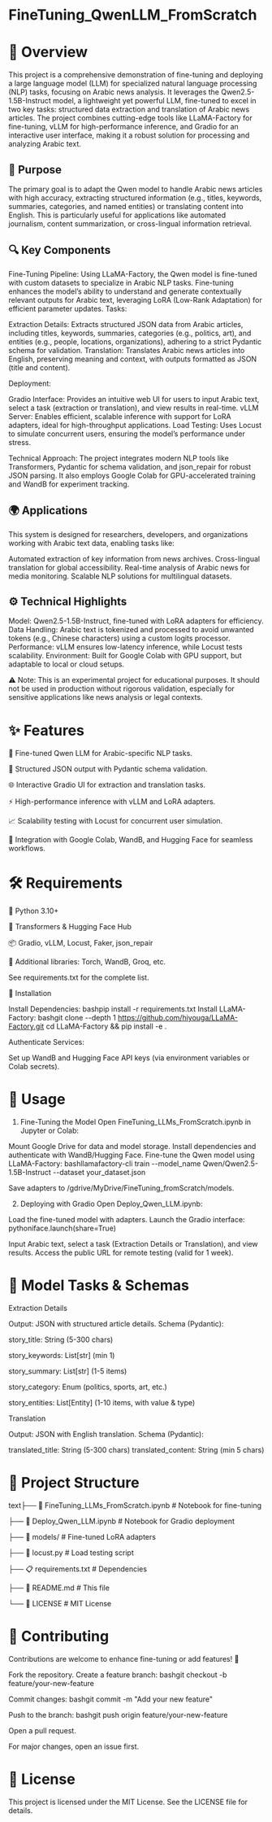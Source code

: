 # FineTuning_QwenLLM_FromScratch

# 📜 Overview
This project is a comprehensive demonstration of fine-tuning and deploying a large language model (LLM) for specialized natural language processing (NLP) tasks, focusing on Arabic news analysis. It leverages the Qwen2.5-1.5B-Instruct model, a lightweight yet powerful LLM, fine-tuned to excel in two key tasks: structured data extraction and translation of Arabic news articles. The project combines cutting-edge tools like LLaMA-Factory for fine-tuning, vLLM for high-performance inference, and Gradio for an interactive user interface, making it a robust solution for processing and analyzing Arabic text.

## 🎯 Purpose
The primary goal is to adapt the Qwen model to handle Arabic news articles with high accuracy, extracting structured information (e.g., titles, keywords, summaries, categories, and named entities) or translating content into English. This is particularly useful for applications like automated journalism, content summarization, or cross-lingual information retrieval.

## 🔍 Key Components

Fine-Tuning Pipeline: Using LLaMA-Factory, the Qwen model is fine-tuned with custom datasets to specialize in Arabic NLP tasks. Fine-tuning enhances the model’s ability to understand and generate contextually relevant outputs for Arabic text, leveraging LoRA (Low-Rank Adaptation) for efficient parameter updates.
Tasks:

Extraction Details: Extracts structured JSON data from Arabic articles, including titles, keywords, summaries, categories (e.g., politics, art), and entities (e.g., people, locations, organizations), adhering to a strict Pydantic schema for validation.
Translation: Translates Arabic news articles into English, preserving meaning and context, with outputs formatted as JSON (title and content).


Deployment:

Gradio Interface: Provides an intuitive web UI for users to input Arabic text, select a task (extraction or translation), and view results in real-time.
vLLM Server: Enables efficient, scalable inference with support for LoRA adapters, ideal for high-throughput applications.
Load Testing: Uses Locust to simulate concurrent users, ensuring the model’s performance under stress.

Technical Approach: The project integrates modern NLP tools like Transformers, Pydantic for schema validation, and json_repair for robust JSON parsing. It also employs Google Colab for GPU-accelerated training and WandB for experiment tracking.

## 🌍 Applications

This system is designed for researchers, developers, and organizations working with Arabic text data, enabling tasks like:

Automated extraction of key information from news archives.
Cross-lingual translation for global accessibility.
Real-time analysis of Arabic news for media monitoring.
Scalable NLP solutions for multilingual datasets.

## ⚙️ Technical Highlights

Model: Qwen2.5-1.5B-Instruct, fine-tuned with LoRA adapters for efficiency.
Data Handling: Arabic text is tokenized and processed to avoid unwanted tokens (e.g., Chinese characters) using a custom logits processor.
Performance: vLLM ensures low-latency inference, while Locust tests scalability.
Environment: Built for Google Colab with GPU support, but adaptable to local or cloud setups.


⚠️ Note: This is an experimental project for educational purposes. It should not be used in production without rigorous validation, especially for sensitive applications like news analysis or legal contexts.


# ✨ Features

🧠 Fine-tuned Qwen LLM for Arabic-specific NLP tasks.

📝 Structured JSON output with Pydantic schema validation.

🌐 Interactive Gradio UI for extraction and translation tasks.

⚡ High-performance inference with vLLM and LoRA adapters.

📈 Scalability testing with Locust for concurrent user simulation.

🔧 Integration with Google Colab, WandB, and Hugging Face for seamless workflows.


# 🛠️ Requirements

🐍 Python 3.10+

🤗 Transformers & Hugging Face Hub

📦 Gradio, vLLM, Locust, Faker, json_repair

🔬 Additional libraries: Torch, WandB, Groq, etc.

See requirements.txt for the complete list.

🚀 Installation

Install Dependencies:
bashpip install -r requirements.txt
Install LLaMA-Factory:
bashgit clone --depth 1 https://github.com/hiyouga/LLaMA-Factory.git
cd LLaMA-Factory && pip install -e .

Authenticate Services:

Set up WandB and Hugging Face API keys (via environment variables or Colab secrets).




# 📡 Usage
1. Fine-Tuning the Model
Open FineTuning_LLMs_FromScratch.ipynb in Jupyter or Colab:

Mount Google Drive for data and model storage.
Install dependencies and authenticate with WandB/Hugging Face.
Fine-tune the Qwen model using LLaMA-Factory:
bashllamafactory-cli train --model_name Qwen/Qwen2.5-1.5B-Instruct --dataset your_dataset.json

Save adapters to /gdrive/MyDrive/FineTuning_fromScratch/models.

2. Deploying with Gradio
Open Deploy_Qwen_LLM.ipynb:

Load the fine-tuned model with adapters.
Launch the Gradio interface:
pythoniface.launch(share=True)

Input Arabic text, select a task (Extraction Details or Translation), and view results.
Access the public URL for remote testing (valid for 1 week).


# 🧠 Model Tasks & Schemas
Extraction Details

Output: JSON with structured article details.
Schema (Pydantic):

story_title: String (5-300 chars)

story_keywords: List[str] (min 1)

story_summary: List[str] (1-5 items)

story_category: Enum (politics, sports, art, etc.)

story_entities: List[Entity] (1-10 items, with value & type)


Translation

Output: JSON with English translation.
Schema (Pydantic):

translated_title: String (5-300 chars)
translated_content: String (min 5 chars)



# 📂 Project Structure

text├── 📓 FineTuning_LLMs_FromScratch.ipynb  # Notebook for fine-tuning

├── 📓 Deploy_Qwen_LLM.ipynb              # Notebook for Gradio deployment

├── 💾 models/                            # Fine-tuned LoRA adapters

├── 📄 locust.py                          # Load testing script

├── 📋 requirements.txt                   # Dependencies

├── 📝 README.md                          # This file

└── 📜 LICENSE                            # MIT License

# 🤝 Contributing
Contributions are welcome to enhance fine-tuning or add features! 🚀

Fork the repository.
Create a feature branch:
bashgit checkout -b feature/your-new-feature

Commit changes:
bashgit commit -m "Add your new feature"

Push to the branch:
bashgit push origin feature/your-new-feature

Open a pull request.

For major changes, open an issue first.

# 📄 License
This project is licensed under the MIT License. See the LICENSE file for details.
